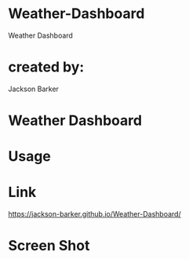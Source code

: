 # Weather-Dashboard

Weather Dashboard 

# created by:

Jackson Barker 

# Weather Dashboard

# Usage

# Link

https://jackson-barker.github.io/Weather-Dashboard/

# Screen Shot 
